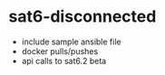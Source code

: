 # sat6-disconnected

- include sample ansible file
- docker pulls/pushes
- api calls to sat6.2 beta
